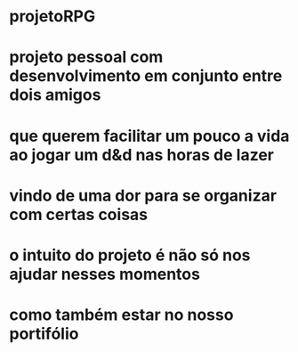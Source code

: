 # projetoRPG

# projeto pessoal com desenvolvimento em conjunto entre dois amigos
# que querem facilitar um pouco a vida ao jogar um d&d nas horas de lazer

# vindo de uma dor para se organizar com certas coisas
# o intuito do projeto é não só nos ajudar nesses momentos
# como também estar no nosso portifólio
